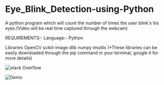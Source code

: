 # Eye_Blink_Detection-using-Python
A python program which will count the number of times the user blink's his eyes.(Video will be real time captured through the webcam) 

REQUIREMENTS:-
Language:-
Python

Libraries
OpenCV 
scikit-image
dlib
numpy
imutils
(*These libraries can be easily downloaded through the pip command in your terminal, google it for more details)

![stack Overflow](https://lh5.googleusercontent.com/NEdpVPSIHlb6vKjJ86d3Q_spX0MrYB33GeMvdn3J3k4B4kr87Jpy7YBw4shn1JfwpXEOfNzjIhEHpsDh-dndx2j-riFGiDgbqk7diPEGl5mA__sgDKUuczbJd5tCUKSALwIJ6zp3)



![Demo](https://www.google.com/url?sa=i&source=images&cd=&ved=2ahUKEwjNo8H3j-vjAhVN63MBHRzRB0IQjRx6BAgBEAQ&url=https%3A%2F%2Fwww.pyimagesearch.com%2F2017%2F04%2F24%2Feye-blink-detection-opencv-python-dlib%2F&psig=AOvVaw3gPsfKibWqrxK3L6-NUq6y&ust=1565073655790777)
